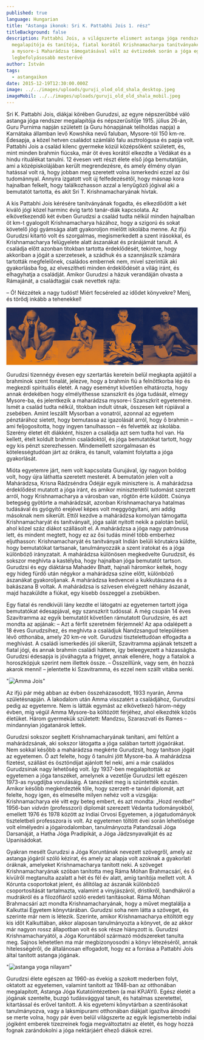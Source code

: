 ```yaml
---
published: true
language: Hungarian
title: "Astanga ikonok: Sri K. Pattabhi Jois 1. rész"
titleBackground: false
description: Pattabhi Jois, a világszerte elismert astanga jóga rendszer
  megalapítója és tanítója, fiatal korától Krishnamacharya tanítványaként, majd
  a mysore-i Maharádzsa támogatásával vált az évtizedek során a jóga egyik
  legbefolyásosabb mesterévé
author: István
tags:
  - astangaikon
date: 2015-12-19T12:30:00.000Z
image: ../../images/uploads/guruji_olod_old_shala_desktop.jpeg
imageMobil: ../../images/uploads/guruji_old_old_shala_mobil.jpeg
---
```

Sri K. Pattabhi Jois, diákjai körében Gurudzsi, az egyre népszerűbbé váló astanga jóga rendszer megalapítója és
népszerűsítője 1915. július 26-án, Guru Purnima napján született (a Guru hónapjának teliholdas napja) a Karnátaka
államban levő Kowshika nevű faluban, Mysore-tól 150 km-re. Édesapja, a közel hetven családot számláló falu asztrológusa
és papja volt. Pattabhi Jois a család kilenc gyermeke közül középsőként született, és, mint minden brahmin fiúcska, már
öt éves korától elkezdte a Védákat és a hindu rituálékat tanulni. 12 évesen vett részt élete első jóga bemutatóján, ami
a középiskolájában került megrendezésre, és amely élmény olyan hatással volt rá, hogy jobban meg szeretett volna
ismerkedni ezzel az ősi tudománnyal. Annyira izgatott volt új felfedezésétől, hogy másnap kora hajnalban felkelt, hogy
találkozhasson azzal a lenyűgöző jógival aki a bemutatót tartotta, és akit Sri T. Krishnamacharyának hívtak.

A kis Pattabhi Jois kérésére tanítványának fogadta, és elkezdődött a két kiváló jógi közel harminc évig tartó tanár-diák
kapcsolata. Az elkövetkezendő két évben Gurudzsi a család tudta nélkül minden hajnalban öt km-t gyalogolt
Krishnamacharya házához, hogy a szigorú és sokat követelő jógi gyámsága alatt gyakoroljon mielőtt iskolába menne. Az
ifjú Gurudzsi kitartó volt és szorgalmas, megismerkedett a szent irásokkal, és Krishnamacharya felügyelete alatt
ászanákat és pránájámát tanult. A családja előtt azonban titokban tartotta érdeklődését, tekintve, hogy akkoriban a
jógát a szerzetesek, a szádhuk és a szannjászík számára tartották megfelelőnek, családos embernek nem, mivel szerintük
aki gyakorlásba fog, az elveszítheti minden érdeklődését a világ iránt, és elhagyhatja a családját. Amikor Gurudzsi a
házuk verandáján olvasta a Rámajánát, a családtagjai csak nevettek rajta:

– Ó! Nézzétek a nagy tudóst! Miért fecséreled az idődet könyvekre? Menj, és törődj inkább a tehenekkel!

![Pattabhi Jois asana practice](../../images/uploads/p4.jpeg)

Gurudzsi tizennégy évesen egy szertartás keretein belül megkapta apjától a brahminok szent fonalát, jelezve, hogy a
brahmin fiú a felnőttkorba lép és megkezdi spirituális életét. A nagy eseményt követően elhatározta, hogy annak
érdekében hogy elmélyíthesse szanszkrit és jóga tudását, elmegy Mysore-ba, és jelentkezik a maharádzsa mysore-i
Szanszkrit egyetemére. Ismét a család tudta nélkül, titokban indult útnak, összesen két rúpiával a zsebében. Amint
leszállt Mysorban a vonatról, azonnal az egyetem pénztárához sietett, hogy bemutassa az igazolását arról, hogy ő brahmin
– ami feljogosította, hogy ingyen tanulhasson – és felvették az iskolába. Szerény életet élt diákként, hiszen a családja
azt sem tudta hol van. Ha kellett, ételt koldult brahmin családoktól, és jóga bemutatókat tartott, hogy egy kis pénzt
szerezhessen. Mindemellett szorgalmasan és kötelességtudóan járt az órákra, és tanult, valamint folytatta a jóga
gyakorlását.

Mióta egyetemre járt, nem volt kapcsolata Gurujával, így nagyon boldog volt, hogy újra láthatta szeretett mesterét. A
bemutatón jelen volt a Mahárádzsa, Krisna Rádzséndra Ódéjár egyik minisztere is. A mahárádzsa érdeklődést mutatott a
jóga iránt, és amikor miniszterétől tudomást szerzett arról, hogy Krishnamacharya a városban van, rögtön érte küldött.
Csúnya betegség gyötörte a mahárádzsát, azonban Krishnamacharya hatalmas tudásával és gyógyító erejével képes volt
meggyógyítani, ami addig másoknak nem sikerült. Ettől kezdve a mahárádzsa komolyan támogatta Krishnamacharyát és
tanítványait, jóga salát nyitott nekik a palotán belül, ahol közel száz diákot szállásolt el. A mahárádzsa a jóga nagy
patrónusa lett, és mindent megtett, hogy ez az ősi tudás minél több emberhez eljuthasson: Krishnamacharyát és
tanítványait Indián belüli körutakra küldte, hogy bemutatókat tartsanak, tanulmányozzák a szent iratokat és a jóga
különböző irányzatait. A mahárádzsa különösen megkedvelte Gurudzsit, és sokszor meghívta a kastélyba, hogy hajnalban
jóga bemutatót tartson. Gurudzsi és egy diáktársa Mahadév Bhatt, hajnali háromkor keltek, hogy egy hideg fürdő után
négykor a mahárádzsa színe előtt, különböző ászanákat gyakoroljanak. A mahárádzsa kedvencei a kukkutászana és a
bakászana B voltak. A mahárádzsa is szívesen elvégzett néhány ászanát, majd hazaküldte a fiúkat, egy kisebb összeggel a
zsebükben.

Egy fiatal és rendkívüli lány kezdte el látogatni az egyetemen tartott jóga bemutatókat édesapjával, egy szanszkrit
tudóssal. A még csupán 14 éves Szavitramma az egyik bemutatót követően rámutatott Gurudzsire, és azt mondta az apjának:
– Azt a férfit szeretném férjemnek! Az apa odalépett a 18 éves Gurudzsihez, és meghívta a családjuk Nandzsangud
településen lévő otthonába, amely 20 km-re volt. Gurudzsi tisztelettudóan elfogadta a meghívást. A családi ismerkedés
jól sikerült, Szavitramma apjának tetszett a fiatal jógi, és annak brahmin családi háttere, így beleegyezett a
házasságba. Gurudzsi édesapja is jóváhagyta a frigyet, annak ellenére, hogy a fiatalok a horoszkópjuk szerint nem
illettek össze. – Összeillünk, vagy sem, én hozzá akarok menni! – jelentette ki Szavitramma, és ezzel nem szállt vitába
senki.

"![Amma Jois](/blogpostimages/ammag.jpg.webp)"

Az ifjú pár még abban az évben összeházasodott, 1933 nyarán, Amma születésnapján. A lakodalom után Amma visszatért a
családjához, Gurudzsi pedig az egyetemre. Nem is látták egymást az elkövetkező három-négy évben, míg végül Amma
Mysore-ba költözött férjéhez, ahol elkezdték közös életüket. Három gyermekük született: Mandzsu, Szaraszvati és Rames –
mindannyian jógatanárok lettek.

Gurudzsi sokszor segített Krishnamacharyának tanítani, ami feltűnt a mahárádzsának, aki sokszor látogatta a jóga salában
tartott jógaórákat. Nem sokkal később a mahárádzsa megkérte Gurudzsit, hogy tanítson jógát az egyetemen. Ő azt felelte,
hogy ő tanulni jött Mysore-ba. A mahárádzsa fizetést, szállást és ösztöndíjat ajánlott fel neki, ami a már családos
Gurudzsinak nagy lehetőség volt. Így 1937-ben megalapították az egyetemen a jóga tanszéket, amelynek a vezetője Gurudzsi
lett egészen 1973-as nyugdíjba vonulásáig. A tanszéket meg is szüntették ezután. Amikor később megkérdezték tőle, hogy
szerzett-e tanári diplomát, azt felelte, hogy igen, és elmesélte milyen nehéz volt a vizsgája: Krishnamacharya elé vitt
egy beteg embert, és azt mondta: „Hozd rendbe!” 1956-ban *vidván* (professzori) diplomát szerezett Védanta
tudományokból, emellett 1976 és 1978 között az Indiai Orvosi Egyetemen, a jógatudományok tiszteletbeli professzora is
volt. Az egyetemen töltött évei során lehetősége volt elmélyedni a jógairodalomban, tanulmányozta Patandzsali Jóga
Darsanáját, a Hatha Jóga Pradipikát, a Jóga Jádzsnyavalkját és az Upanisádokat.

Gyakran mesélt Gurudzsi a Jóga Koruntának nevezett szövegről, amely az astanga jógáról szóló kézirat, és amely az alapja
volt azoknak a gyakorlati óráknak, amelyeket Krishnamacharya tanított neki. A szöveget Krishnamacharyának szóban
tanította meg Ráma Móhan Brahmacsárí, és ő kívülről megtanulta azalatt a hét és fél év alatt, amíg tanítója mellett
volt. A Kórunta csoportokat jelent, és állítólag az ászanák különböző csoportosítását tartalmazta, valamint a
vinyjászáról, dristikről, bandhákról a mudrákról és a filozófiáról szóló eredeti tanításokat. Ráma Móhan Brahmacsárí azt
mondta Krishnamacharyának, hogy a művet megtalálja a Kalkuttai Egyetem könyvtárában. Gurudzsi soha nem látta a szöveget,
és szerinte már nem is létezik. Szerinte, amikor Krishnamacharya eltöltött egy kis időt Kalkuttában, akkor alaposan
tanulmányozta a könyvet, de az akkor már nagyon rossz állapotban volt és sok része hiányzott is. Gurudzsi
Krishnamacharyától, a Jóga Koruntából származó módszereket tanulta meg. Sajnos lehetetlen ma már megbizonyosodni a könyv
létezéséről, annak hitelességéről, de általánosan elfogadott, hogy ez a forrása a Pattabhi Jois által tanított astanga
jógának.

"![astanga yoga nilayam](/blogpostimages/an.jpg.webp)"

Gurudzsi élete egészen az 1960-as évekig a szokott mederben folyt, oktatott az egyetemen, valamint tanított az 1948-ban
az otthonában megalapított, Astanga Jóga Kutatóintézetben (a mai KPJAYI). Egész életét a jógának szentelte, buzgó
tudásvággyal tanult, és hatalmas szeretettel, kitartással és erővel tanított. A kis egyetemi könyvtárban a szentírásokat
tanulmányozva, vagy a laksmipurami otthonában diákjait igazítva álmodni se merte volna, hogy pár éven belül világszerte
az egyik legismertebb indiai jógiként emberek tízezreinek fogja megváltoztatni az életét, és hogy hozzá fognak
zarándokolni a jóga nektárjáért éhező diákok ezrei.

